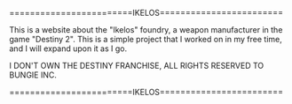 ========================IKELOS========================

This is a website about the "Ikelos" foundry, a weapon manufacturer in the game "Destiny 2". This is a simple project that I worked on in my free time, and I will expand upon it as I go.

I DON'T OWN THE DESTINY FRANCHISE, ALL RIGHTS RESERVED TO BUNGIE INC.

========================IKELOS========================
